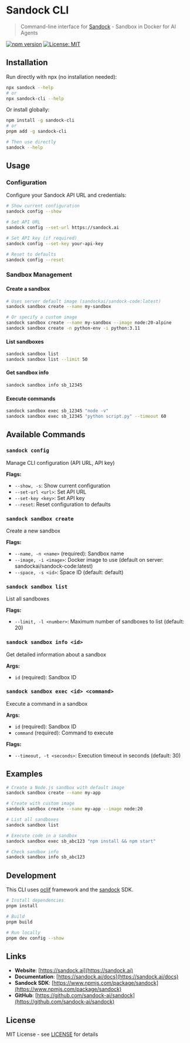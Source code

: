 # Sandock CLI

> Command-line interface for [Sandock](https://sandock.ai) - Sandbox in Docker for AI Agents

[![npm version](https://badge.fury.io/js/sandock-cli.svg)](https://www.npmjs.com/package/sandock-cli)
[![License: MIT](https://img.shields.io/badge/License-MIT-yellow.svg)](https://opensource.org/licenses/MIT)

## Installation

Run directly with npx (no installation needed):

```bash
npx sandock --help
# or
npx sandock-cli --help
```

Or install globally:

```bash
npm install -g sandock-cli
# or
pnpm add -g sandock-cli

# Then use directly
sandock --help
```

## Usage

### Configuration

Configure your Sandock API URL and credentials:

```bash
# Show current configuration
sandock config --show

# Set API URL
sandock config --set-url https://sandock.ai

# Set API key (if required)
sandock config --set-key your-api-key

# Reset to defaults
sandock config --reset
```

### Sandbox Management

#### Create a sandbox

```bash
# Uses server default image (sandockai/sandock-code:latest)
sandock sandbox create --name my-sandbox

# Or specify a custom image
sandock sandbox create --name my-sandbox --image node:20-alpine
sandock sandbox create -n python-env -i python:3.11
```

#### List sandboxes

```bash
sandock sandbox list
sandock sandbox list --limit 50
```

#### Get sandbox info

```bash
sandock sandbox info sb_12345
```

#### Execute commands

```bash
sandock sandbox exec sb_12345 "node -v"
sandock sandbox exec sb_12345 "python script.py" --timeout 60
```

## Available Commands

### `sandock config`

Manage CLI configuration (API URL, API key)

**Flags:**
- `--show, -s`: Show current configuration
- `--set-url <url>`: Set API URL
- `--set-key <key>`: Set API key
- `--reset`: Reset configuration to defaults

### `sandock sandbox create`

Create a new sandbox

**Flags:**
- `--name, -n <name>` (required): Sandbox name
- `--image, -i <image>`: Docker image to use (default on server: sandockai/sandock-code:latest)
- `--space, -s <id>`: Space ID (default: default)

### `sandock sandbox list`

List all sandboxes

**Flags:**
- `--limit, -l <number>`: Maximum number of sandboxes to list (default: 20)

### `sandock sandbox info <id>`

Get detailed information about a sandbox

**Args:**
- `id` (required): Sandbox ID

### `sandock sandbox exec <id> <command>`

Execute a command in a sandbox

**Args:**
- `id` (required): Sandbox ID
- `command` (required): Command to execute

**Flags:**
- `--timeout, -t <seconds>`: Execution timeout in seconds (default: 30)

## Examples

```bash
# Create a Node.js sandbox with default image
sandock sandbox create --name my-app

# Create with custom image
sandock sandbox create --name my-app --image node:20

# List all sandboxes
sandock sandbox list

# Execute code in a sandbox
sandock sandbox exec sb_abc123 "npm install && npm start"

# Check sandbox info
sandock sandbox info sb_abc123
```

## Development

This CLI uses [oclif](https://oclif.io/) framework and the [sandock](https://www.npmjs.com/package/sandock) SDK.

```bash
# Install dependencies
pnpm install

# Build
pnpm build

# Run locally
pnpm dev config --show
```

## Links

- **Website**: [https://sandock.ai](https://sandock.ai)
- **Documentation**: [https://sandock.ai/docs](https://sandock.ai/docs)
- **Sandock SDK**: [https://www.npmjs.com/package/sandock](https://www.npmjs.com/package/sandock)
- **GitHub**: [https://github.com/sandock-ai/sandock](https://github.com/sandock-ai/sandock)

## License

MIT License - see [LICENSE](./LICENSE) for details
